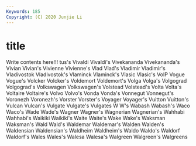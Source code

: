 ```yaml
---
Keywords: 185
Copyright: (C) 2020 Junjie Li
---
```


# title

Write contents here!!!
tus's 
Vivaldi 
Vivaldi's 
Vivekananda
Vivekananda's 
Vivian 
Vivian's 
Vivienne 
Vivienne's 
Vlad 
Vlad's 
Vladimir 
Vladimir's 
Vladivostok
Vladivostok's 
Vlaminck 
Vlaminck's 
Vlasic 
Vlasic's 
VoIP 
Vogue 
Vogue's 
Volcker 
Volcker's
Voldemort 
Voldemort's 
Volga 
Volga's 
Volgograd 
Volgograd's 
Volkswagen 
Volkswagen's 
Volstead 
Volstead's
Volta 
Volta's 
Voltaire 
Voltaire's 
Volvo 
Volvo's 
Vonda 
Vonda's 
Vonnegut 
Vonnegut's
Voronezh 
Voronezh's 
Vorster 
Vorster's 
Voyager 
Voyager's 
Vuitton 
Vuitton's 
Vulcan 
Vulcan's
Vulgate 
Vulgate's 
Vulgates 
W 
W's 
Wabash 
Wabash's 
Waco 
Waco's 
Wade
Wade's 
Wagner 
Wagner's 
Wagnerian 
Wagnerian's 
Wahhabi 
Wahhabi's 
Waikiki 
Waikiki's 
Waite
Waite's 
Wake 
Wake's 
Waksman 
Waksman's 
Wald 
Wald's 
Waldemar 
Waldemar's 
Walden
Walden's 
Waldensian 
Waldensian's 
Waldheim 
Waldheim's 
Waldo 
Waldo's 
Waldorf 
Waldorf's 
Wales
Wales's 
Walesa 
Walesa's 
Walgreen 
Walgreen's 
Walgreens 
